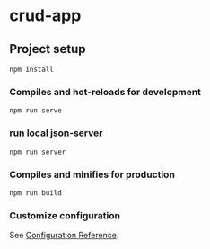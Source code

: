 # crud-app

## Project setup
```
npm install
```

### Compiles and hot-reloads for development
```
npm run serve
```

### run local json-server
```
npm run server
```

### Compiles and minifies for production
```
npm run build
```

### Customize configuration
See [Configuration Reference](https://cli.vuejs.org/config/).
